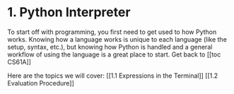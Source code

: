 # 1. Python Interpreter
To start off with programming, you first need to get used to how Python works. Knowing how a language works is unique to each language (like the setup, syntax, etc.), but knowing how Python is handled and a general workflow of using the language is a great place to start. 
Get back to [[toc CS61A]]

Here are the topics we will cover:
[[1.1 Expressions in the Terminal]]
[[1.2 Evaluation Procedure]]